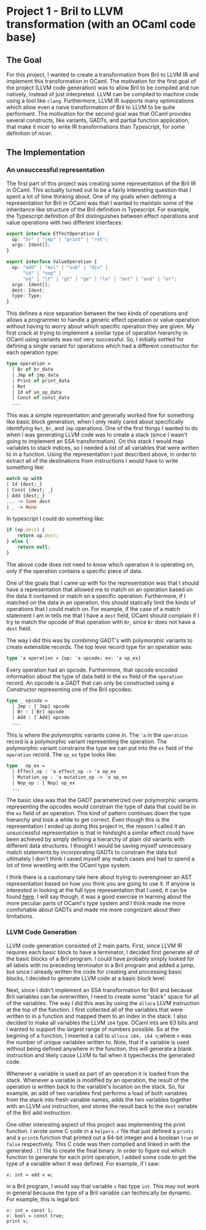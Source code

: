 # Project 1 - Bril to LLVM transformation (with an OCaml code base)

## The Goal

For this project, I wanted to create a transformation from Bril to LLVM IR and implement this transformation in OCaml. The motivation for the first goal of the project (LLVM code generation) was to allow Bril to be compiled and run natively, instead of just interpreted. LLVM can be compiled to machine code using a tool like `clang`. Furthermore, LLVM IR supports many optimizations which allow even a naive transformation of Bril to LLVM to be quite performant. The motivation for the second goal was that OCaml provides several constructs, like variants, GADTs, and partial function application, that make it nicer to write IR transformations than Typescript, for some definition of *nicer*.

## The Implementation

### An unsuccessful representation

The first part of this project was creating some representation of the Bril IR in OCaml. This actually turned out to be a fairly interesting question that I spent a lot of time thinking about. One of my goals when defining a representation for Bril in OCaml was that I wanted to maintain some of the inheritance like structure of the Bril definition in Typescript. For example, the Typescript definition of Bril distinguishes between effect operations and value operations with two different interfaces:

```typescript
export interface EffectOperation {
  op: "br" | "jmp" | "print" | "ret";
  args: Ident[];
}

export interface ValueOperation {
  op: "add" | "mul" | "sub" | "div" |
      "id" | "nop" |
      "eq" | "lt" | "gt" | "ge" | "le" | "not" | "and" | "or";
  args: Ident[];
  dest: Ident;
  type: Type;
}
```

This defines a nice separation between the two kinds of operations and allows a programmer to handle a generic effect operation or value operation without having to worry about which specific operation they are given. My first crack at trying to implement a similar type of operation hierarchy in OCaml using variants was not very successful. So, I initially settled for defining a single variant for operations which had a different constructor for each operation type:

```ocaml
type operation =
  | Br of br_data
  | Jmp of jmp_data
  | Print of print_data
  | Ret
  | Id of un_op_data
  | Const of const_data
  ...
```

This was a simple representation and generally worked fine for something like basic block generation, when I only really cared about specifically identifying `Ret`, `Br`, and `Jmp` operations. One of the first things I wanted to do when I was generating LLVM code was to create a stack (since I wasn't going to implement an SSA transformation). On this stack I would map variables to stack indices, so I needed a list of all variables that were written to in a function. Using the representation I just described above, in order to extract all of the destinations from instructions I would have to write something like:

```ocaml
match op with 
| Id {dest;_}
| Const {dest; _}
| Add {dest;_}
... -> Some dest
| _ -> None
```

In typescript I could do something like:

```typescript
if (op.dest) {
    return op.dest;
} else {
    return null;
}
```

The above code does not need to know which operation it is operating on, only if the operation contains a specific piece of data.

One of the goals that I came up with for the representation was that I should have a representation that allowed me to match on an operation based on the data it contained or match on a specific operation. Furthermore, if I matched on the data in an operation, this should  statically limit the kinds of operations that I could match on. For example, if the case of a match statement I am in tells me that I have a `dest` field, OCaml should complain if I try to match the opcode of that operation with `Br`, since `Br` does not have a `dest` field.

The way I did this was by combining GADT's with polymorphic variants to create extensible records. The top level record type for an operation was:

```ocaml
type 'a operation = {op: 'a opcode; ex: 'a op_ex}
```

Every operation had an opcode. Furthermore, that opcode encoded information about the type of data held in the `ex` field of the `operation` record. An opcode is a GADT that can only be constructed using a Constructor representing one of the Bril opcodes:

```ocaml
type _ opcode =
  | Jmp : [`Jmp] opcode
  | Br : [`Br] opcode
  | Add : [`Add] opcode
  ...
```

This is where the polymorphic variants come in. The `'a` in the `operation` record is a polymorphic variant representing the operation. The polymorphic variant constrains the type we can put into the `ex` field of the `operation` record. The `op_ex` type looks like:

```ocaml
type _ op_ex =
  | Effect_op : 'a effect_op -> 'a op_ex
  | Mutation_op : 'a mutation_op -> 'a op_ex
  | Nop_op : [`Nop] op_ex
  ...
```

The basic idea was that the GADT parameterized over polymorphic variants representing the opcodes would constrain the type of data that could be in the `ex` field of an operation. This kind of pattern continues down the type hierarchy and took a while to get correct. Even though this is the representation I ended up doing this project in, the reason I called it an unsuccessful representation is that in hindsight a similar effect could have been achieved by simply defining a hierarchy of plain old variants with different data structures. I thought I would be saving myself unnecessary match statements by incorporating GADTs to constrain the data but ultimately I don't think I saved myself any match cases and had to spend a lot of time wrestling with the OCaml type system.

I think there is a cautionary tale here about trying to overengineer an AST representation based on how you think you are going to use it. If anyone is interested in looking at the full type representation that I used, it can be found [here](https://github.com/Dan12/bril/blob/master/bril-ocaml/bril/bril_v2.ml). I will say though, it was a good exercise in learning about the more peculiar parts of OCaml's type system and I think made me more comfortable about GADTs and made me more congnizant about their limitations.

### LLVM Code Generation

LLVM code generation consisted of 2 main parts. First, since LLVM IR requires each basic block to have a terminator, I decided first generate all of the basic blocks of a Bril program. I could have probably simply looked for all labels with no preceding terminator in a Bril program and added a jump, but since I already written the code for creating and processing basic blocks, I decided to generate LLVM code at a basic block level.

Next, since I didn't implement an SSA transformation for Bril and because Bril variables can be overwritten, I need to create some "stack" space for all of the variables. The way I did this was by using the `alloca` LLVM instruction at the top of the function. I first collected all of the variables that were written to in a function and mapped them to an index in the stack. I also decided to make all variables the LLVM `i64` type. OCaml ints are 63 bits and I wanted to support the largest range of numbers possible. So at the begining of a function, I inserted a call to `alloca i64, i64 n`,where `n` was the number of unique variables written to. Note, that if a variable is used without being defined anywhere in the function, this will generate a blank instruction and likely cause LLVM to fail when it typechecks the generated code.

Whenever a variable is used as part of an operation it is loaded from the stack. Whenever a variable is modified by an operation, the result of the operation is written back to the variable's location on the stack. So, for example, an add of two variables first performs a load of both variables from the stack into fresh variable names, adds the two variables together with an LLVM `add` instruction, and stores the result back to the `dest` variable of the Bril add instruction.

One other interesting aspect of this project was implementing the print function. I wrote some C code in a `helpers.c` file that just defined a `printi` and a `printb` function that printed out a 64-bit integer and a boolean `true` or `false` respectively. This C code was then compiled and linked in with the generated `.ll` file to create the final binary. In order to figure out which function to generate for each print operation, I added some code to get the type of a variable when it was defined. For example, if I saw:

```
v: int = add v w;
```

in a Bril program, I would say that variable `v` has type `int`. This may not work in general because the type of a Bril variable can techincally be dynamic. For example, this is legal bril:

```
v: int = const 1;
v: bool = const true;
print v;
```
